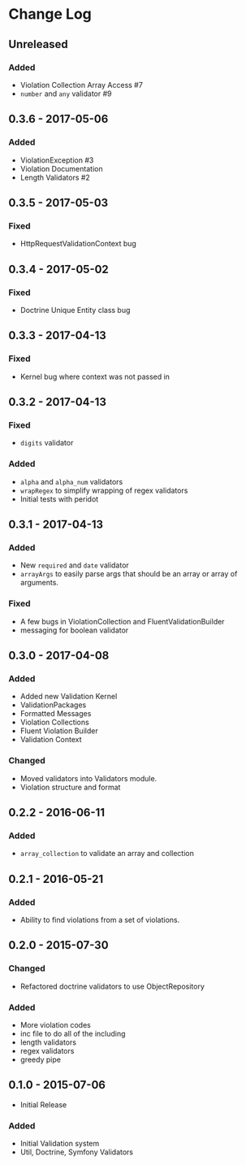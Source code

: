 # Change Log

## Unreleased

### Added

- Violation Collection Array Access #7
- `number` and `any` validator #9

## 0.3.6 - 2017-05-06

### Added

- ViolationException #3
- Violation Documentation
- Length Validators #2

## 0.3.5 - 2017-05-03

### Fixed

- HttpRequestValidationContext bug

## 0.3.4 - 2017-05-02

### Fixed

- Doctrine Unique Entity class bug

## 0.3.3 - 2017-04-13

### Fixed

- Kernel bug where context was not passed in

## 0.3.2 - 2017-04-13

### Fixed

- `digits` validator

### Added

- `alpha` and `alpha_num` validators
- `wrapRegex` to simplify wrapping of regex validators
- Initial tests with peridot

## 0.3.1 - 2017-04-13

### Added

- New `required` and `date` validator
- `arrayArgs` to easily parse args that should be an array or array of arguments.

### Fixed

- A few bugs in ViolationCollection and FluentValidationBuilder
- messaging for boolean validator

## 0.3.0 - 2017-04-08

### Added

- Added new Validation Kernel
- ValidationPackages
- Formatted Messages
- Violation Collections
- Fluent Violation Builder
- Validation Context

### Changed

- Moved validators into Validators module.
- Violation structure and format

## 0.2.2 - 2016-06-11

### Added

- `array_collection` to validate an array and collection

## 0.2.1 - 2016-05-21

### Added

- Ability to find violations from a set of violations.

## 0.2.0 - 2015-07-30

### Changed

- Refactored doctrine validators to use ObjectRepository

### Added

- More violation codes
- inc file to do all of the including
- length validators
- regex validators
- greedy pipe

## 0.1.0 - 2015-07-06

- Initial Release

### Added

- Initial Validation system
- Util, Doctrine, Symfony Validators
